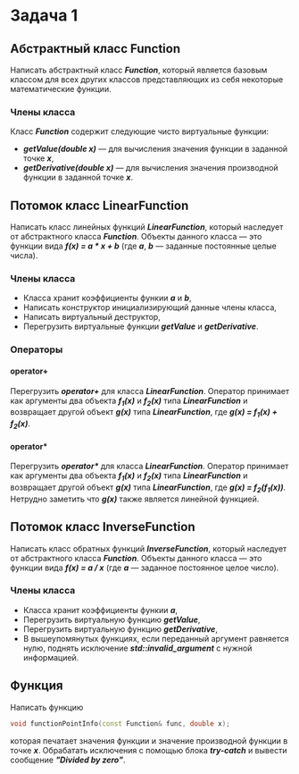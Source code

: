 # Задача 1

## Абстрактный класс Function
Написать абстрактный класс ***Function***, который является базовым классом для всех других
классов представляющих из себя некоторые математические функции.

### Члены класса
Класс ***Function*** содержит следующие чисто виртуальные функции:
* ***getValue(double x)*** — для вычисления значения функции в заданной точке ***x***,
* ***getDerivative(double x)*** — для вычисления значения производной функции в заданной точке ***x***.

## Потомок класс LinearFunction
Написать класс линейных функций ***LinearFunction***, который наследует от абстрактного класса ***Function***.
Объекты данного класса — это функции вида ***f(x) = a * x + b*** (где ***a***, ***b*** — заданные постоянные целые числа).

### Члены класса
* Класса хранит коэффициенты функии ***a*** и ***b***,
* Написать конструктор инициализирующий данные члены класса,
* Написать виртуальный деструктор,
* Перегрузить виртуальные функции ***getValue*** и ***getDerivative***.

### Операторы

#### operator+
Перегрузить ***operator+*** для класса ***LinearFunction***.
Оператор принимает как аргументы два объекта ***f<sub>1</sub>(x)*** и ***f<sub>2</sub>(x)*** типа ***LinearFunction***
и возвращает другой объект ***g(x)*** типа ***LinearFunction***, где ***g(x) = f<sub>1</sub>(x) + f<sub>2</sub>(x)***. 

#### operator*
Перегрузить ***operator\**** для класса ***LinearFunction***.
Оператор принимает как аргументы два объекта ***f<sub>1</sub>(x)*** и ***f<sub>2</sub>(x)*** типа ***LinearFunction***
и возвращает другой объект ***g(x)*** типа ***LinearFunction***, где ***g(x) = f<sub>2</sub>(f<sub>1</sub>(x))***.
Нетрудно заметить что ***g(x)*** также является линейной функцией.

## Потомок класс InverseFunction
Написать класс обратных функций ***InverseFunction***, который наследует от абстрактного класса ***Function***.
Объекты данного класса — это функции вида ***f(x) = a / x*** (где ***a*** — заданное постоянное целое число).

### Члены класса
* Класса хранит коэффициенты функии ***a***,
* Перегрузить виртуальную функцию ***getValue***,
* Перегрузить виртуальную функцию ***getDerivative***,
* В вышеупомянутых функциях, если переданный аргумент равняется нулю,
поднять исключение ***std::invalid_argument*** с нужной информацией.

## Функция
Написать функцию
```c++
void functionPointInfo(const Function& func, double x);
```
которая печатает значения функции и значение производной функции в точке ***x***.
Обрабатать исключения с помощью блока ***try-catch***
и вывести сообщение ***"Divided by zero"***. 
